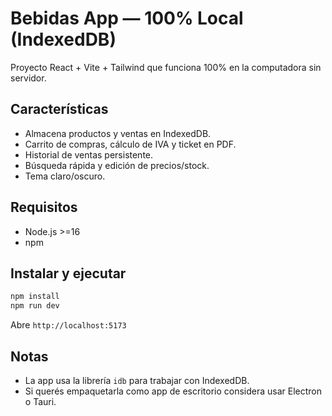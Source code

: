 # Bebidas App — 100% Local (IndexedDB)

Proyecto React + Vite + Tailwind que funciona 100% en la computadora sin servidor.

## Características

- Almacena productos y ventas en IndexedDB.
- Carrito de compras, cálculo de IVA y ticket en PDF.
- Historial de ventas persistente.
- Búsqueda rápida y edición de precios/stock.
- Tema claro/oscuro.

## Requisitos

- Node.js >=16
- npm

## Instalar y ejecutar

```bash
npm install
npm run dev
```

Abre `http://localhost:5173`

## Notas

- La app usa la librería `idb` para trabajar con IndexedDB.
- Si querés empaquetarla como app de escritorio considera usar Electron o Tauri.
